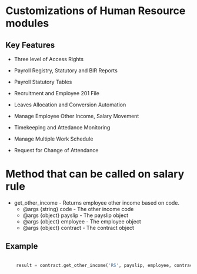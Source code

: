 Customizations of Human Resource modules
===========================================

Key Features
---------------

*  Three level of Access Rights

*  Payroll Registry, Statutory and BIR Reports

*  Payroll Statutory Tables

*  Recruitment and Employee 201 File

*  Leaves Allocation and Conversion Automation

*  Manage Employee Other Income, Salary Movement

*  Timekeeping and Attedance Monitoring 

*  Manage Multiple Work Schedule

*  Request for Change of Attendance

Method that can be called on salary rule
=========================================

* get_other_income - Returns employee other income based on code.
	* @args {string} code - The other income code
	* @args {object} payslip - The payslip object
	* @args {object} employee - The employee object
	* @args {object} contract - The contract object	

Example
--------


```python
	
	result = contract.get_other_income('RS', payslip, employee, contract)
``` 
